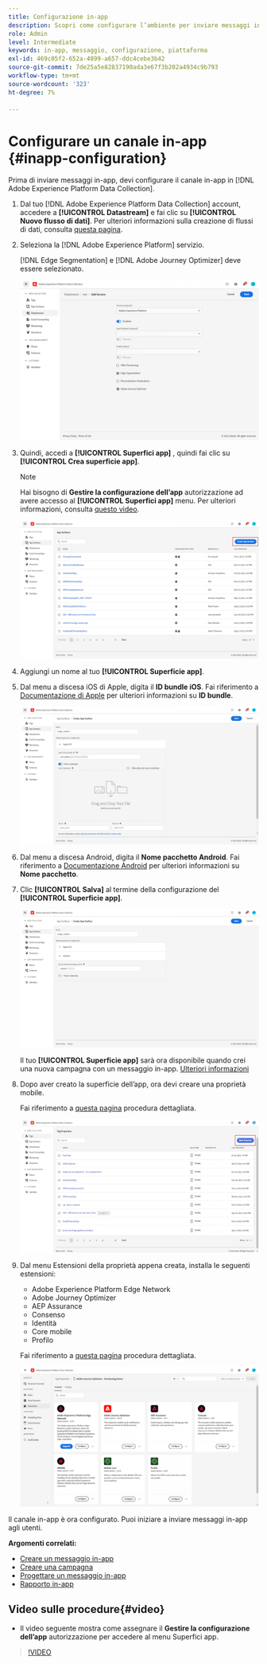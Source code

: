 ```yaml
---
title: Configurazione in-app
description: Scopri come configurare l’ambiente per inviare messaggi in-app con Journey Optimizer
role: Admin
level: Intermediate
keywords: in-app, messaggio, configurazione, piattaforma
exl-id: 469c05f2-652a-4899-a657-ddc4cebe3b42
source-git-commit: 7de25a5e82837190ada3e67f3b202a4934c9b793
workflow-type: tm+mt
source-wordcount: '323'
ht-degree: 7%

---
```


# Configurare un canale in-app {#inapp-configuration}

Prima di inviare messaggi in-app, devi configurare il canale in-app in [!DNL Adobe Experience Platform Data Collection].

1. Dal tuo [!DNL Adobe Experience Platform Data Collection] account, accedere a **[!UICONTROL Datastream]** e fai clic su **[!UICONTROL Nuovo flusso di dati]**. Per ulteriori informazioni sulla creazione di flussi di dati, consulta [questa pagina](https://experienceleague.adobe.com/docs/experience-platform/edge/datastreams/configure.html).

1. Seleziona la [!DNL Adobe Experience Platform] servizio.

   [!DNL Edge Segmentation] e [!DNL Adobe Journey Optimizer] deve essere selezionato.

   ![](assets/inapp_config_6.png)

1. Quindi, accedi a **[!UICONTROL Superfici app]** , quindi fai clic su **[!UICONTROL Crea superficie app]**.

   >[!NOTE]
   >
   > Hai bisogno di **Gestire la configurazione dell’app** autorizzazione ad avere accesso al **[!UICONTROL Superfici app]** menu. Per ulteriori informazioni, consulta [questo video](#video).

   ![](assets/inapp_config_1.png)

1. Aggiungi un nome al tuo **[!UICONTROL Superficie app]**.


1. Dal menu a discesa iOS di Apple, digita il **ID bundle iOS**. Fai riferimento a [Documentazione di Apple](https://developer.apple.com/documentation/appstoreconnectapi/bundle_ids) per ulteriori informazioni su **ID bundle**.

   ![](assets/inapp_config_2.png)

1. Dal menu a discesa Android, digita il **Nome pacchetto Android**. Fai riferimento a [Documentazione Android](https://support.google.com/admob/answer/9972781?hl=en#:~:text=The%20package%20name%20of%20an,supported%20third%2Dparty%20Android%20stores) per ulteriori informazioni su **Nome pacchetto**.

1. Clic **[!UICONTROL Salva]** al termine della configurazione del **[!UICONTROL Superficie app]**.

   ![](assets/inapp_config_3.png)

   Il tuo **[!UICONTROL Superficie app]** sarà ora disponibile quando crei una nuova campagna con un messaggio in-app. [Ulteriori informazioni](create-in-app.md)

1. Dopo aver creato la superficie dell’app, ora devi creare una proprietà mobile.

   Fai riferimento a [questa pagina](https://experienceleague.adobe.com/docs/experience-platform/tags/admin/companies-and-properties.html#for-mobile) procedura dettagliata.

   ![](assets/inapp_config_4.png)

1. Dal menu Estensioni della proprietà appena creata, installa le seguenti estensioni:

   * Adobe Experience Platform Edge Network
   * Adobe Journey Optimizer
   * AEP Assurance
   * Consenso
   * Identità
   * Core mobile
   * Profilo

   Fai riferimento a [questa pagina](https://experienceleague.adobe.com/docs/experience-platform/tags/ui/extensions/overview.html#add-a-new-extension) procedura dettagliata.

   ![](assets/inapp_config_5.png)

Il canale in-app è ora configurato. Puoi iniziare a inviare messaggi in-app agli utenti.

**Argomenti correlati:**

* [Creare un messaggio in-app](create-in-app.md)
* [Creare una campagna](../campaigns/create-campaign.md)
* [Progettare un messaggio in-app](design-in-app.md)
* [Rapporto in-app](../reports/campaign-global-report.md#inapp-report)


## Video sulle procedure{#video}

* Il video seguente mostra come assegnare il **Gestire la configurazione dell’app** autorizzazione per accedere al menu Superfici app.

>[!VIDEO](https://video.tv.adobe.com/v/3421607)

